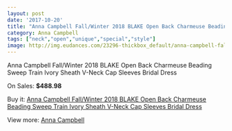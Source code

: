 ```yaml
---
layout: post
date: '2017-10-20'
title: "Anna Campbell Fall/Winter 2018 BLAKE Open Back Charmeuse Beading Sweep Train Ivory Sheath V-Neck Cap Sleeves Bridal Dress"
category: Anna Campbell
tags: ["neck","open","unique","special","style"]
image: http://img.eudances.com/23296-thickbox_default/anna-campbell-fall-winter-2018-blake-open-back-charmeuse-beading-sweep-train-ivory-sheath-v-neck-cap-sleeves-bridal-dress.jpg
---
```

Anna Campbell Fall/Winter 2018 BLAKE Open Back Charmeuse Beading Sweep Train Ivory Sheath V-Neck Cap Sleeves Bridal Dress

On Sales: **$488.98**
<a href="https://www.eudances.com/en/anna-campbell/7498-anna-campbell-fall-winter-2018-blake-open-back-charmeuse-beading-sweep-train-ivory-sheath-v-neck-cap-sleeves-bridal-dress.html"><amp-img layout="responsive" width="600" height="600" src="//img.eudances.com/23296-thickbox_default/anna-campbell-fall-winter-2018-blake-open-back-charmeuse-beading-sweep-train-ivory-sheath-v-neck-cap-sleeves-bridal-dress.jpg" alt="Anna Campbell Fall/Winter 2018 BLAKE Open Back Charmeuse Beading Sweep Train Ivory Sheath V-Neck Cap Sleeves Bridal Dress 0" /></a>
<a href="https://www.eudances.com/en/anna-campbell/7498-anna-campbell-fall-winter-2018-blake-open-back-charmeuse-beading-sweep-train-ivory-sheath-v-neck-cap-sleeves-bridal-dress.html"><amp-img layout="responsive" width="600" height="600" src="//img.eudances.com/23305-thickbox_default/anna-campbell-fall-winter-2018-blake-open-back-charmeuse-beading-sweep-train-ivory-sheath-v-neck-cap-sleeves-bridal-dress.jpg" alt="Anna Campbell Fall/Winter 2018 BLAKE Open Back Charmeuse Beading Sweep Train Ivory Sheath V-Neck Cap Sleeves Bridal Dress 1" /></a>
<a href="https://www.eudances.com/en/anna-campbell/7498-anna-campbell-fall-winter-2018-blake-open-back-charmeuse-beading-sweep-train-ivory-sheath-v-neck-cap-sleeves-bridal-dress.html"><amp-img layout="responsive" width="600" height="600" src="//img.eudances.com/23304-thickbox_default/anna-campbell-fall-winter-2018-blake-open-back-charmeuse-beading-sweep-train-ivory-sheath-v-neck-cap-sleeves-bridal-dress.jpg" alt="Anna Campbell Fall/Winter 2018 BLAKE Open Back Charmeuse Beading Sweep Train Ivory Sheath V-Neck Cap Sleeves Bridal Dress 2" /></a>
<a href="https://www.eudances.com/en/anna-campbell/7498-anna-campbell-fall-winter-2018-blake-open-back-charmeuse-beading-sweep-train-ivory-sheath-v-neck-cap-sleeves-bridal-dress.html"><amp-img layout="responsive" width="600" height="600" src="//img.eudances.com/23303-thickbox_default/anna-campbell-fall-winter-2018-blake-open-back-charmeuse-beading-sweep-train-ivory-sheath-v-neck-cap-sleeves-bridal-dress.jpg" alt="Anna Campbell Fall/Winter 2018 BLAKE Open Back Charmeuse Beading Sweep Train Ivory Sheath V-Neck Cap Sleeves Bridal Dress 3" /></a>
<a href="https://www.eudances.com/en/anna-campbell/7498-anna-campbell-fall-winter-2018-blake-open-back-charmeuse-beading-sweep-train-ivory-sheath-v-neck-cap-sleeves-bridal-dress.html"><amp-img layout="responsive" width="600" height="600" src="//img.eudances.com/23302-thickbox_default/anna-campbell-fall-winter-2018-blake-open-back-charmeuse-beading-sweep-train-ivory-sheath-v-neck-cap-sleeves-bridal-dress.jpg" alt="Anna Campbell Fall/Winter 2018 BLAKE Open Back Charmeuse Beading Sweep Train Ivory Sheath V-Neck Cap Sleeves Bridal Dress 4" /></a>
<a href="https://www.eudances.com/en/anna-campbell/7498-anna-campbell-fall-winter-2018-blake-open-back-charmeuse-beading-sweep-train-ivory-sheath-v-neck-cap-sleeves-bridal-dress.html"><amp-img layout="responsive" width="600" height="600" src="//img.eudances.com/23301-thickbox_default/anna-campbell-fall-winter-2018-blake-open-back-charmeuse-beading-sweep-train-ivory-sheath-v-neck-cap-sleeves-bridal-dress.jpg" alt="Anna Campbell Fall/Winter 2018 BLAKE Open Back Charmeuse Beading Sweep Train Ivory Sheath V-Neck Cap Sleeves Bridal Dress 5" /></a>
<a href="https://www.eudances.com/en/anna-campbell/7498-anna-campbell-fall-winter-2018-blake-open-back-charmeuse-beading-sweep-train-ivory-sheath-v-neck-cap-sleeves-bridal-dress.html"><amp-img layout="responsive" width="600" height="600" src="//img.eudances.com/23300-thickbox_default/anna-campbell-fall-winter-2018-blake-open-back-charmeuse-beading-sweep-train-ivory-sheath-v-neck-cap-sleeves-bridal-dress.jpg" alt="Anna Campbell Fall/Winter 2018 BLAKE Open Back Charmeuse Beading Sweep Train Ivory Sheath V-Neck Cap Sleeves Bridal Dress 6" /></a>
<a href="https://www.eudances.com/en/anna-campbell/7498-anna-campbell-fall-winter-2018-blake-open-back-charmeuse-beading-sweep-train-ivory-sheath-v-neck-cap-sleeves-bridal-dress.html"><amp-img layout="responsive" width="600" height="600" src="//img.eudances.com/23299-thickbox_default/anna-campbell-fall-winter-2018-blake-open-back-charmeuse-beading-sweep-train-ivory-sheath-v-neck-cap-sleeves-bridal-dress.jpg" alt="Anna Campbell Fall/Winter 2018 BLAKE Open Back Charmeuse Beading Sweep Train Ivory Sheath V-Neck Cap Sleeves Bridal Dress 7" /></a>
<a href="https://www.eudances.com/en/anna-campbell/7498-anna-campbell-fall-winter-2018-blake-open-back-charmeuse-beading-sweep-train-ivory-sheath-v-neck-cap-sleeves-bridal-dress.html"><amp-img layout="responsive" width="600" height="600" src="//img.eudances.com/23298-thickbox_default/anna-campbell-fall-winter-2018-blake-open-back-charmeuse-beading-sweep-train-ivory-sheath-v-neck-cap-sleeves-bridal-dress.jpg" alt="Anna Campbell Fall/Winter 2018 BLAKE Open Back Charmeuse Beading Sweep Train Ivory Sheath V-Neck Cap Sleeves Bridal Dress 8" /></a>
<a href="https://www.eudances.com/en/anna-campbell/7498-anna-campbell-fall-winter-2018-blake-open-back-charmeuse-beading-sweep-train-ivory-sheath-v-neck-cap-sleeves-bridal-dress.html"><amp-img layout="responsive" width="600" height="600" src="//img.eudances.com/23297-thickbox_default/anna-campbell-fall-winter-2018-blake-open-back-charmeuse-beading-sweep-train-ivory-sheath-v-neck-cap-sleeves-bridal-dress.jpg" alt="Anna Campbell Fall/Winter 2018 BLAKE Open Back Charmeuse Beading Sweep Train Ivory Sheath V-Neck Cap Sleeves Bridal Dress 9" /></a>

Buy it: [Anna Campbell Fall/Winter 2018 BLAKE Open Back Charmeuse Beading Sweep Train Ivory Sheath V-Neck Cap Sleeves Bridal Dress](https://www.eudances.com/en/anna-campbell/7498-anna-campbell-fall-winter-2018-blake-open-back-charmeuse-beading-sweep-train-ivory-sheath-v-neck-cap-sleeves-bridal-dress.html "Anna Campbell Fall/Winter 2018 BLAKE Open Back Charmeuse Beading Sweep Train Ivory Sheath V-Neck Cap Sleeves Bridal Dress")

View more: [Anna Campbell](https://www.eudances.com/en/117-anna-campbell "Anna Campbell")